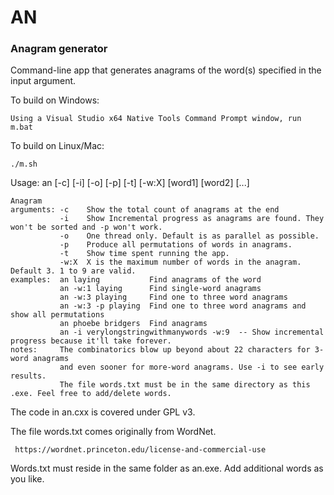 # AN
### Anagram generator

Command-line app that generates anagrams of the word(s) specified in the input argument. 

To build on Windows:
    
    Using a Visual Studio x64 Native Tools Command Prompt window, run m.bat

To build on Linux/Mac:

    ./m.sh
    
Usage: an [-c] [-i] [-o] [-p] [-t] [-w:X] [word1] [word2] [...]

    Anagram
    arguments: -c    Show the total count of anagrams at the end
               -i    Show Incremental progress as anagrams are found. They won't be sorted and -p won't work.
               -o    One thread only. Default is as parallel as possible.
               -p    Produce all permutations of words in anagrams.
               -t    Show time spent running the app.
               -w:X  X is the maximum number of words in the anagram. Default 3. 1 to 9 are valid.
    examples:  an laying           Find anagrams of the word
               an -w:1 laying      Find single-word anagrams
               an -w:3 playing     Find one to three word anagrams
               an -w:3 -p playing  Find one to three word anagrams and show all permutations
               an phoebe bridgers  Find anagrams
               an -i verylongstringwithmanywords -w:9  -- Show incremental progress because it'll take forever.
    notes:     The combinatorics blow up beyond about 22 characters for 3-word anagrams
               and even sooner for more-word anagrams. Use -i to see early results.
               The file words.txt must be in the same directory as this .exe. Feel free to add/delete words.
 
 The code in an.cxx is covered under GPL v3.
 
 The file words.txt comes originally from WordNet. 
 
     https://wordnet.princeton.edu/license-and-commercial-use
     
 Words.txt must reside in the same folder as an.exe. Add additional words as you like.
